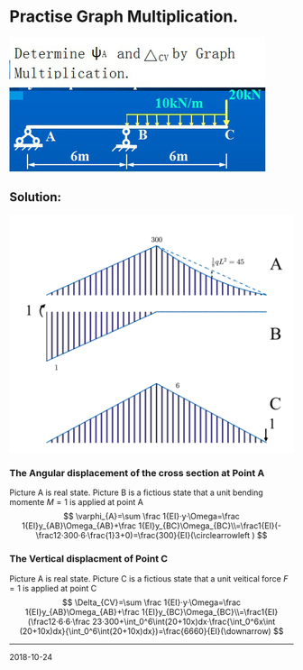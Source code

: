 # Practise Graph Multiplication.

![T4O](Picture/T4O.jpg)

## Solution:

![T4](Picture/T4.png)

### The Angular displacement of the cross section at Point A

Picture A is real state. Picture B is a fictious state that a unit bending momente $M=1$ is applied at point A
$$
\varphi_{A}=\sum \frac 1{EI}·y·\Omega=\frac 1{EI}y_{AB}\Omega_{AB}+\frac 1{EI}y_{BC}\Omega_{BC}\\=\frac1{EI}(-\frac12·300·6·\frac{1}3+0)=\frac{300}{EI}(\circlearrowleft )
$$

###  The Vertical displacment of Point C

Picture A is real state. Picture C is a fictious state that a unit veitical force  $F=1$ is applied at point C
$$
\Delta_{CV}=\sum \frac 1{EI}·y·\Omega=\frac 1{EI}y_{AB}\Omega_{AB}+\frac 1{EI}y_{BC}\Omega_{BC}\\=\frac1{EI}(\frac12·6·6·\frac 23·300+\int_0^6\int(20+10x)dx·\frac{\int_0^6x\int (20+10x)dx}{\int_0^6\int(20+10x)dx})=\frac{6660}{EI}(\downarrow)
$$

------

2018-10-24